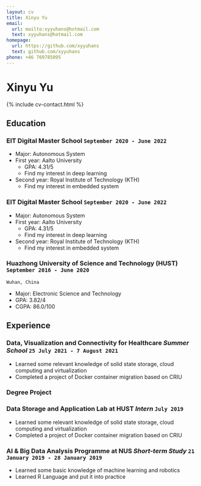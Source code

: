 ```yaml
---
layout: cv
title: Xinyu Yu
email:
  url: mailto:xyyuhans@hotmail.com
  text: xyyuhans@hotmail.com
homepage:
  url: https://github.com/xyyuhans
  text: github.com/xyyuhans
phone: +46 769785095
---
```


# Xinyu **Yu**

<!--
include contact information from the front matter
Supported arguments:
    - homepage: url, text
    - phone
    - email
-->

{% include cv-contact.html %}

## Education

### **EIT Digital Master School** `September 2020 - June 2022`

- Major: Autonomous System
- First year: Aalto University
  - GPA: 4.31/5
  - Find my interest in deep learning
- Second year: Royal Institute of Technology (KTH)
  - Find my interest in embedded system
  
### **EIT Digital Master School** `September 2020 - June 2022`

- Major: Autonomous System
- First year: Aalto University
  - GPA: 4.31/5
  - Find my interest in deep learning
- Second year: Royal Institute of Technology (KTH)
  - Find my interest in embedded system

### **Huazhong University of Science and Technology (HUST)** `September 2016 - June 2020`

```
Wuhan, China
```

- Major: Electronic Science and Technology
- GPA: 3.82/4
- CGPA: 86.0/100

## Experience

### **Data, Visualization and Connectivity for Healthcare** _Summer School_ `25 July 2021 - 7 August 2021`

- Learned some relevant knowledge of solid state storage, cloud computing and virtualization
- Completed a project of Docker container migration based on CRIU

### Degree Project 

### **Data Storage and Application Lab at HUST** _Intern_ `July 2019`

- Learned some relevant knowledge of solid state storage, cloud computing and virtualization
- Completed a project of Docker container migration based on CRIU

### **AI & Big Data Analysis Programme at NUS** _Short-term Study_ `21 January 2019 - 28 January 2019`

- Learned some basic knowledge of machine learning and robotics
- Learned R Language and put it into practice

<!-- ### Footer

Last updated: May 2013 -->
